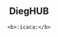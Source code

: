<h2 style="text-align:center;">DiegHUB</h2>

<figure style="text-align:center;">

    <b>:icaca:</b>

</figure>
